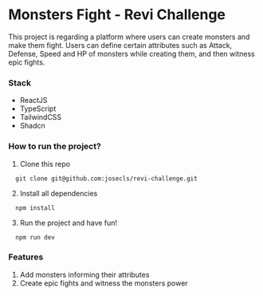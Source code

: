 # Monsters Fight - Revi Challenge
This project is regarding a platform where users can create monsters and make them fight. Users can define certain attributes such as Attack, Defense, Speed and HP of monsters while creating them, and then witness epic fights.

### Stack
- ReactJS
- TypeScript
- TailwindCSS
- Shadcn

### How to run the project?

1. Clone this repo
```
  git clone git@github.com:josecls/revi-challenge.git
```
2. Install all dependencies
```
  npm install
```
3. Run the project and have fun!
```
  npm run dev
```

### Features
1. Add monsters informing their attributes
2. Create epic fights and witness the monsters power